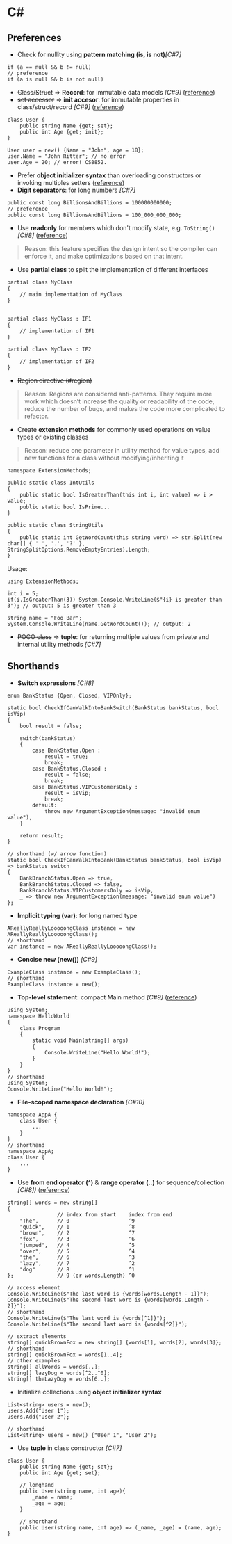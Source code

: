 # C#

## Preferences
+ Check for nullity using **pattern matching (is, is not)**_[C#7]_
```
if (a == null && b != null)
// preference
if (a is null && b is not null)
```
+ ~~Class/Struct~~ => **Record**: for immutable data models _[C#9]_ ([reference](https://docs.microsoft.com/en-us/dotnet/csharp/whats-new/csharp-9#record-types))
+ ~~set accessor~~ => **init accesor**: for immutable properties in class/struct/record _[C#9]_ ([reference](https://docs.microsoft.com/en-us/dotnet/csharp/whats-new/csharp-9#init-only-setters))
```
class User {
    public string Name {get; set};
    public int Age {get; init};
}

User user = new() {Name = "John", age = 18};
user.Name = "John Ritter"; // no error
user.Age = 20; // error! CS8852.
```
+ Prefer **object initializer syntax** than overloading constructors or invoking multiples setters ([reference](https://stackoverflow.com/a/740682))
+ **Digit separators**: for long numbers _[C#7]_
```
public const long BillionsAndBillions = 100000000000;
// preference
public const long BillionsAndBillions = 100_000_000_000;
```
+ Use **readonly** for members which don't modify state, e.g. ```ToString()``` _[C#8]_ ([reference](https://docs.microsoft.com/en-us/dotnet/csharp/whats-new/csharp-8#readonly-members))  
> Reason: this feature specifies the design intent so the compiler can enforce it, and make optimizations based on that intent.
+ Use **partial class** to split the implementation of different interfaces
```
partial class MyClass
{
    // main implementation of MyClass
}


partial class MyClass : IF1
{
    // implementation of IF1
}

partial class MyClass : IF2
{
    // implementation of IF2
}
```
+ ~~Region directive (#region)~~
> Reason: Regions are considered anti-patterns. They require more work which doesn’t increase the quality or readability of the code, reduce the number of bugs, and makes the code more complicated to refactor.
+ Create **extension methods** for commonly used operations on value types or existing classes  
> Reason: reduce one parameter in utility method for value types, add new functions for a class without modifying/inheriting it
```
namespace ExtensionMethods;

public static class IntUtils
{
    public static bool IsGreaterThan(this int i, int value) => i > value;
    public static bool IsPrime...
}

public static class StringUtils
{
    public static int GetWordCount(this string word) => str.Split(new char[] { ' ', '.', '?' }, StringSplitOptions.RemoveEmptyEntries).Length;
}
```
Usage:  
```
using ExtensionMethods;

int i = 5;
if(i.IsGreaterThan(3)) System.Console.WriteLine($"{i} is greater than 3"); // output: 5 is greater than 3

string name = "Foo Bar";
System.Console.WriteLine(name.GetWordCount()); // output: 2
```
+ ~~POCO class~~ => **tuple**: for returning multiple values from private and internal utility methods _[C#7]_

## Shorthands
+ **Switch expressions** _[C#8]_
```
enum BankStatus {Open, Closed, VIPOnly};

static bool CheckIfCanWalkIntoBankSwitch(BankStatus bankStatus, bool isVip)
{
    bool result = false;

    switch(bankStatus)
    {
        case BankStatus.Open : 
            result = true;
            break;
        case BankStatus.Closed : 
            result = false;
            break;       
        case BankStatus.VIPCustomersOnly : 
            result = isVip;
            break;
        default:
            throw new ArgumentException(message: "invalid enum value"),
    }

    return result;
}

// shorthand (w/ arrow function)
static bool CheckIfCanWalkIntoBank(BankStatus bankStatus, bool isVip) => bankStatus switch
{
    BankBranchStatus.Open => true, 
    BankBranchStatus.Closed => false, 
    BankBranchStatus.VIPCustomersOnly => isVip,
    _ => throw new ArgumentException(message: "invalid enum value")
};
```
+ **Implicit typing (var)**: for long named type
```
AReallyReallyLooooongClass instance = new AReallyReallyLooooongClass();
// shorthand
var instance = new AReallyReallyLooooongClass();
```
+ **Concise new (new())** *[C#9]* 
```
ExampleClass instance = new ExampleClass();
// shorthand
ExampleClass instance = new();
```
+ **Top-level statement**: compact Main method _[C#9]_ ([reference](https://docs.microsoft.com/en-us/dotnet/csharp/whats-new/csharp-9#top-level-statements))
```
using System;
namespace HelloWorld
{
    class Program
    {
        static void Main(string[] args)
        {
            Console.WriteLine("Hello World!");
        }
    }
}
// shorthand
using System;
Console.WriteLine("Hello World!");
```
+ **File-scoped namespace declaration** _[C#10]_
```
namespace AppA {
    class User {
        ...
    }
}
// shorthand
namespace AppA;
class User {
    ...
}
```
+ Use **from end operator (^)** & **range operator (..)** for sequence/collection _[C#8])_ ([reference](https://docs.microsoft.com/en-us/dotnet/csharp/whats-new/tutorials/ranges-indexes#language-support-for-indices-and-ranges))
```
string[] words = new string[]
{
                // index from start    index from end
    "The",      // 0                   ^9
    "quick",    // 1                   ^8
    "brown",    // 2                   ^7
    "fox",      // 3                   ^6
    "jumped",   // 4                   ^5
    "over",     // 5                   ^4
    "the",      // 6                   ^3
    "lazy",     // 7                   ^2
    "dog"       // 8                   ^1
};              // 9 (or words.Length) ^0

// access element
Console.WriteLine($"The last word is {words[words.Length - 1]}");
Console.WriteLine($"The second last word is {words[words.Length - 2]}");
// shorthand
Console.WriteLine($"The last word is {words[^1]}");
Console.WriteLine($"The second last word is {words[^2]}");

// extract elements
string[] quickBrownFox = new string[] {words[1], words[2], words[3]};
// shorthand
string[] quickBrownFox = words[1..4];
// other examples
string[] allWords = words[..];
string[] lazyDog = words[^2..^0];
string[] theLazyDog = words[6..];
```
+ Initialize collections using **object initializer syntax**
```
List<string> users = new();  
users.Add("User 1");  
users.Add("User 2");

// shorthand
List<string> users = new() {"User 1", "User 2");
```
+ Use **tuple** in class constructor _[C#7]_
```
class User {
    public string Name {get; set};
    public int Age {get; set};
    
    // longhand
    public User(string name, int age){
        _name = name;
        _age = age;
    }
    
    // shorthand
    public User(string name, int age) => (_name, _age) = (name, age);
}
```
